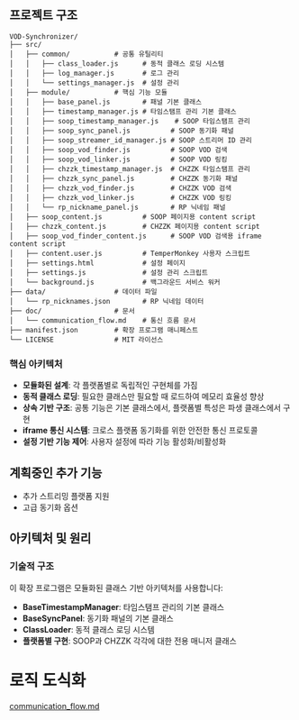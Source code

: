 ## 프로젝트 구조

```
VOD-Synchronizer/
├── src/
│   ├── common/           # 공통 유틸리티
│   │   ├── class_loader.js      # 동적 클래스 로딩 시스템
│   │   ├── log_manager.js       # 로그 관리
│   │   └── settings_manager.js  # 설정 관리
│   ├── module/           # 핵심 기능 모듈
│   │   ├── base_panel.js        # 패널 기본 클래스
│   │   ├── timestamp_manager.js # 타임스탬프 관리 기본 클래스
│   │   ├── soop_timestamp_manager.js    # SOOP 타임스탬프 관리
│   │   ├── soop_sync_panel.js          # SOOP 동기화 패널
│   │   ├── soop_streamer_id_manager.js # SOOP 스트리머 ID 관리
│   │   ├── soop_vod_finder.js          # SOOP VOD 검색
│   │   ├── soop_vod_linker.js          # SOOP VOD 링킹
│   │   ├── chzzk_timestamp_manager.js  # CHZZK 타임스탬프 관리
│   │   ├── chzzk_sync_panel.js         # CHZZK 동기화 패널
│   │   ├── chzzk_vod_finder.js         # CHZZK VOD 검색
│   │   ├── chzzk_vod_linker.js         # CHZZK VOD 링킹
│   │   └── rp_nickname_panel.js        # RP 닉네임 패널
│   ├── soop_content.js          # SOOP 페이지용 content script
│   ├── chzzk_content.js         # CHZZK 페이지용 content script
│   ├── soop_vod_finder_content.js      # SOOP VOD 검색용 iframe content script
│   ├── content.user.js          # TemperMonkey 사용자 스크립트
│   ├── settings.html            # 설정 페이지
│   ├── settings.js              # 설정 관리 스크립트
│   └── background.js            # 백그라운드 서비스 워커
├── data/                 # 데이터 파일
│   └── rp_nicknames.json        # RP 닉네임 데이터
├── doc/                  # 문서
│   └── communication_flow.md    # 통신 흐름 문서
├── manifest.json         # 확장 프로그램 매니페스트
└── LICENSE               # MIT 라이선스
```

### 핵심 아키텍처
- **모듈화된 설계**: 각 플랫폼별로 독립적인 구현체를 가짐
- **동적 클래스 로딩**: 필요한 클래스만 필요할 때 로드하여 메모리 효율성 향상
- **상속 기반 구조**: 공통 기능은 기본 클래스에서, 플랫폼별 특성은 파생 클래스에서 구현
- **iframe 통신 시스템**: 크로스 플랫폼 동기화를 위한 안전한 통신 프로토콜
- **설정 기반 기능 제어**: 사용자 설정에 따라 기능 활성화/비활성화

## 계획중인 추가 기능
- 추가 스트리밍 플랫폼 지원
- 고급 동기화 옵션

## 아키텍처 및 원리

### 기술적 구조
이 확장 프로그램은 모듈화된 클래스 기반 아키텍처를 사용합니다:

- **BaseTimestampManager**: 타임스탬프 관리의 기본 클래스
- **BaseSyncPanel**: 동기화 패널의 기본 클래스  
- **ClassLoader**: 동적 클래스 로딩 시스템
- **플랫폼별 구현**: SOOP과 CHZZK 각각에 대한 전용 매니저 클래스


# 로직 도식화
[communication_flow.md](./communication_flow.md)